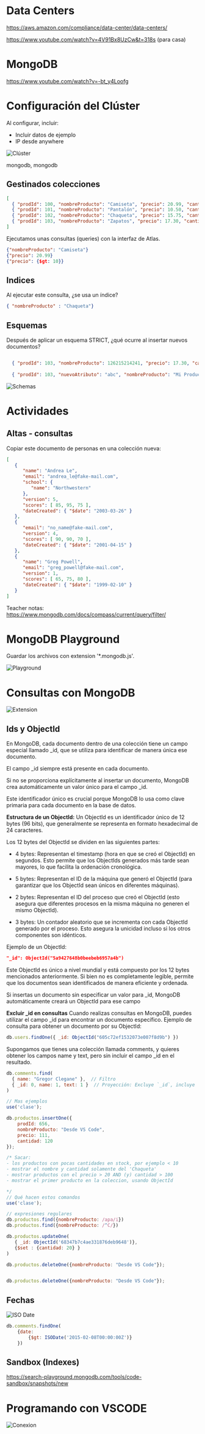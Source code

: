 # Data Centers
https://aws.amazon.com/compliance/data-center/data-centers/

https://www.youtube.com/watch?v=4V91Bx8UzCw&t=318s (para casa)

# MongoDB

https://www.youtube.com/watch?v=-bt_y4Loofg

# Configuración del Clúster

Al configurar, incluir: 
- Incluir datos de ejemplo
- IP desde anywhere

![Clúster](../../x-assets/UF1845/mongo.cluster.png)


mongodb, mongodb


## Gestinados colecciones

```json
[
  { "prodId": 100, "nombreProducto": "Camiseta", "precio": 20.99, "cantidad": 125 },
  { "prodId": 101, "nombreProducto": "Pantalón", "precio": 10.50, "cantidad": 234 },
  { "prodId": 102, "nombreProducto": "Chaqueta", "precio": 15.75, "cantidad": 432 },
  { "prodId": 103, "nombreProducto": "Zapatos", "precio": 17.30, "cantidad": 320 }
]
```

Ejecutamos unas consultas (queries) con la interfaz de Atlas.

```json
{"nombreProducto": "Camiseta"}
{"precio": 20.99}
{"precio": {$gt: 10}}
```

## Indices

Al ejecutar este consulta, ¿se usa un índice?
```json
{ "nombreProducto" : "Chaqueta"}
```

## Esquemas

Después de aplicar un esquema STRICT, ¿qué ocurre al insertar nuevos documentos?


```json

  { "prodId": 103, "nombreProducto": 126215214241, "precio": 17.30, "cantidad": 320 }
  
  { "prodId": 103, "nuevoAtributo": "abc", "nombreProducto": "Mi Producto", "precio": 17.30, "cantidad": 320 }
```

![Schemas](../../x-assets/UF1845/mongodb.schema.png)


# Actividades
## Altas - consultas

Copiar este documento de personas en una colección nueva:

```json
[
   {
      "name": "Andrea Le",
      "email": "andrea_le@fake-mail.com",
      "school": {
         "name": "Northwestern"
      },
      "version": 5,
      "scores": [ 85, 95, 75 ],
      "dateCreated": { "$date": "2003-03-26" }
   },
   {
      "email": "no_name@fake-mail.com",
      "version": 4,
      "scores": [ 90, 90, 70 ],
      "dateCreated": { "$date": "2001-04-15" }
   },
   {
      "name": "Greg Powell",
      "email": "greg_powell@fake-mail.com",
      "version": 1,
      "scores": [ 65, 75, 80 ],
      "dateCreated": { "$date": "1999-02-10" }
   }
]
```

Teacher notas: https://www.mongodb.com/docs/compass/current/query/filter/

# MongoDB Playground

Guardar los archivos con extension '*.mongodb.js'.

![Playground](../../x-assets/UF1845/mongodb.playground.png)


# Consultas con MongoDB


![Extension](../../x-assets/UF1845/mongo.extension.png)

## Ids y ObjectId
En MongoDB, cada documento dentro de una colección tiene un campo especial llamado _id, que se utiliza para identificar de manera única ese documento.

El campo _id siempre está presente en cada documento.

Si no se proporciona explícitamente al insertar un documento, MongoDB crea automáticamente un valor único para el campo _id.

Este identificador único es crucial porque MongoDB lo usa como clave primaria para cada documento en la base de datos.


**Estructura de un ObjectId:**
Un ObjectId es un identificador único de 12 bytes (96 bits), que generalmente se representa en formato hexadecimal de 24 caracteres.

Los 12 bytes del ObjectId se dividen en las siguientes partes:

- 4 bytes: Representan el timestamp (hora en que se creó el ObjectId) en segundos. Esto permite que los ObjectIds generados más tarde sean mayores, lo que facilita la ordenación cronológica.

- 5 bytes: Representan el ID de la máquina que generó el ObjectId (para garantizar que los ObjectId sean únicos en diferentes máquinas).

- 2 bytes: Representan el ID del proceso que creó el ObjectId (esto asegura que diferentes procesos en la misma máquina no generen el mismo ObjectId).

- 3 bytes: Un contador aleatorio que se incrementa con cada ObjectId generado por el proceso. Esto asegura la unicidad incluso si los otros componentes son idénticos.

Ejemplo de un ObjectId:
```json
"_id": ObjectId("5a9427648b0beebeb6957a4b")
```
Este ObjectId es único a nivel mundial y está compuesto por los 12 bytes mencionados anteriormente. Si bien no es completamente legible, permite que los documentos sean identificados de manera eficiente y ordenada.

Si insertas un documento sin especificar un valor para _id, MongoDB automáticamente creará un ObjectId para ese campo

**Excluir _id en consultas**
Cuando realizas consultas en MongoDB, puedes utilizar el campo _id para encontrar un documento específico. Ejemplo de consulta para obtener un documento por su ObjectId:

```js
db.users.findOne({ _id: ObjectId("605c72ef1532073e007f8d9b") })
```

Supongamos que tienes una colección llamada comments, y quieres obtener los campos name y text, pero sin incluir el campo _id en el resultado.

```js
db.comments.find(
  { name: "Gregor Clegane" },  // Filtro
  { _id: 0, name: 1, text: 1 }  // Proyección: Excluye `_id`, incluye `name` y `text`
)

// Mas ejemplos
use('clase');

db.productos.insertOne({
    prodId: 656,
    nombreProducto: "Desde VS Code",
    precio: 111,
    cantidad: 120
});

/* Sacar:
- los productos con pocas cantidades en stock, por ejemplo < 10
- mostrar el nombre y cantidad solamente del 'Chaqueta'
- mostrar productos con el precio > 20 AND (y) cantidad > 100
- mostrar el primer producto en la coleccion, usando ObjectId

*/
// Qué hacen estos comandos
use('clase');

// expresiones regulares
db.productos.find({nombreProducto: /apa/i})
db.productos.find({nombreProducto: /^C/})

db.productos.updateOne(
   { _id: ObjectId('68347b7c4ae331876deb9648')},
   {$set : {cantidad: 20} }
)

db.productos.deleteOne({nombreProducto: "Desde VS Code"});


db.productos.deleteOne({nombreProducto: "Desde VS Code"});


```

## Fechas

![ISO Date](../../x-assets/UF1845/iso-date.jpg)

```js
db.comments.findOne(
    {date: 
        {$gt: ISODate('2015-02-08T00:00:00Z')} 
    })
```

## Sandbox (Indexes)
https://search-playground.mongodb.com/tools/code-sandbox/snapshots/new


# Programando con VSCODE 

![Conexion](../../x-assets/UF1845/mongo.connection.png)
